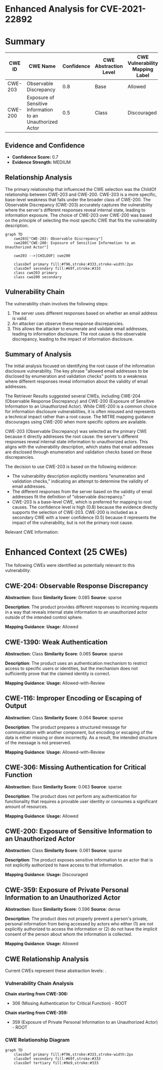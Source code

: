 # Enhanced Analysis for CVE-2021-22892

# Summary
| CWE ID | CWE Name | Confidence | CWE Abstraction Level | CWE Vulnerability Mapping Label | CWE-Vulnerability Mapping Notes |
|---|---|---|---|---|---|
| CWE-203 | Observable Discrepancy | 0.8 | Base | Allowed | Primary CWE |
| CWE-200 | Exposure of Sensitive Information to an Unauthorized Actor | 0.5 | Class | Discouraged | Secondary CWE |

## Evidence and Confidence

*   **Confidence Score:** 0.7
*   **Evidence Strength:** MEDIUM

## Relationship Analysis
The primary relationship that influenced the CWE selection was the ChildOf relationship between CWE-203 and CWE-200. CWE-203 is a more specific, base-level weakness that falls under the broader class of CWE-200. The Observable Discrepancy (CWE-203) accurately captures the vulnerability where the server's different responses reveal internal state, leading to information exposure. The choice of CWE-203 over CWE-200 was based on the principle of selecting the most specific CWE that fits the vulnerability description.

```mermaid
graph TD
    cwe203["CWE-203: Observable Discrepancy"]
    cwe200["CWE-200: Exposure of Sensitive Information to an Unauthorized Actor"]

    cwe203 -->|CHILDOF| cwe200

    classDef primary fill:#f96,stroke:#333,stroke-width:2px
    classDef secondary fill:#69f,stroke:#333
    class cwe203 primary
    class cwe200 secondary
```

## Vulnerability Chain
The vulnerability chain involves the following steps:
1.  The server uses different responses based on whether an email address is valid.
2.  An attacker can observe these response discrepancies.
3.  This allows the attacker to enumerate and validate email addresses, leading to information disclosure.
The root cause is the observable discrepancy, leading to the impact of information disclosure.

## Summary of Analysis
The initial analysis focused on identifying the root cause of the information disclosure vulnerability. The key phrase "allowed email addresses to be disclosed by enumeration and validation checks" points to a weakness where different responses reveal information about the validity of email addresses.

The Retriever Results suggested several CWEs, including CWE-204 (Observable Response Discrepancy) and CWE-200 (Exposure of Sensitive Information to an Unauthorized Actor). While CWE-200 is a common choice for information disclosure vulnerabilities, it is often misused and represents a technical impact rather than a root cause. The MITRE mapping guidance discourages using CWE-200 when more specific options are available.

CWE-203 (Observable Discrepancy) was selected as the primary CWE because it directly addresses the root cause: the server's different responses reveal internal state information to unauthorized actors. This aligns with the vulnerability description, which states that email addresses are disclosed through enumeration and validation checks based on these discrepancies.

The decision to use CWE-203 is based on the following evidence:
*   The vulnerability description explicitly mentions "enumeration and validation checks," indicating an attempt to determine the validity of email addresses.
*   The different responses from the server based on the validity of email addresses fit the definition of "observable discrepancy."
*   CWE-203 is a base-level CWE, which is preferred for mapping to root causes.
The confidence level is high (0.8) because the evidence directly supports the selection of CWE-203. CWE-200 is included as a secondary CWE with a lower confidence (0.5) because it represents the impact of the vulnerability, but is not the primary root cause.

Relevant CWE Information:

# Enhanced Context (25 CWEs)
The following CWEs were identified as potentially relevant to this vulnerability:

## CWE-204: Observable Response Discrepancy
**Abstraction:** Base
**Similarity Score**: 0.085
**Source**: sparse

**Description**:
The product provides different responses to incoming requests in a way that reveals internal state information to an unauthorized actor outside of the intended control sphere.

**Mapping Guidance**:
**Usage:** Allowed

## CWE-1390: Weak Authentication
**Abstraction:** Class
**Similarity Score**: 0.065
**Source**: sparse

**Description**:
The product uses an authentication mechanism to restrict access to specific users or identities, but the mechanism does not sufficiently prove that the claimed identity is correct.

**Mapping Guidance**:
**Usage:** Allowed-with-Review

## CWE-116: Improper Encoding or Escaping of Output
**Abstraction:** Class
**Similarity Score**: 0.064
**Source**: sparse

**Description**:
The product prepares a structured message for communication with another component, but encoding or escaping of the data is either missing or done incorrectly. As a result, the intended structure of the message is not preserved.

**Mapping Guidance**:
**Usage:** Allowed-with-Review

## CWE-306: Missing Authentication for Critical Function
**Abstraction:** Base
**Similarity Score**: 0.063
**Source**: sparse

**Description**:
The product does not perform any authentication for functionality that requires a provable user identity or consumes a significant amount of resources.

**Mapping Guidance**:
**Usage:** Allowed

## CWE-200: Exposure of Sensitive Information to an Unauthorized Actor
**Abstraction:** Class
**Similarity Score**: 0.061
**Source**: sparse

**Description**:
The product exposes sensitive information to an actor that is not explicitly authorized to have access to that information.

**Mapping Guidance**:
**Usage:** Discouraged

## CWE-359: Exposure of Private Personal Information to an Unauthorized Actor
**Abstraction:** Base
**Similarity Score**: 0.596
**Source**: dense

**Description**:
The product does not properly prevent a person's private, personal information from being accessed by actors who either (1) are not explicitly authorized to access the information or (2) do not have the implicit consent of the person about whom the information is collected.

**Mapping Guidance**:
**Usage:** Allowed


## CWE Relationship Analysis

Current CWEs represent these abstraction levels: .


### Vulnerability Chain Analysis

**Chain starting from CWE-306:**
- 306 (Missing Authentication for Critical Function) - ROOT


**Chain starting from CWE-359:**
- 359 (Exposure of Private Personal Information to an Unauthorized Actor) - ROOT



### CWE Relationship Diagram

```mermaid
graph TD
    classDef primary fill:#f96,stroke:#333,stroke-width:2px
    classDef secondary fill:#69f,stroke:#333
    classDef tertiary fill:#9e9,stroke:#333
```